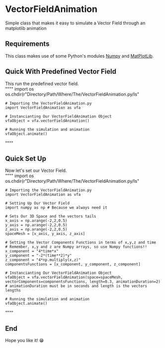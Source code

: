 # VectorFieldAnimation
Simple class that makes it easy to simulate a Vector Field through an matplotlib animation

## Requirements
This class makes use of some Python's modules [Numpy](https://numpy.org/) and [MatPlotLib](https://matplotlib.org/).

## Quick With Predefined Vector Field
This run the predefined vector field. \
""""
    import os
    os.chdir(r"Directory/Path/Where/The/VectorFieldAnimation.py/Is"

    # Importing the VectorFieldAnimation.py
    import VectorFieldAnimation as vfa

    # Instancianting Our VectorFieldAnimation Object
    vfaObject = vfa.vectorFieldAnimation()

    # Running the simulation and animation
    vfaObject.animate()
""""

## Quick Set Up
Now let's set our Vector Field. \
""""
    import os
    os.chdir(r"Directory/Path/Where/The/VectorFieldAnimation.py/Is"

    # Importing the VectorFieldAnimation.py
    import VectorFieldAnimation as vfa

    # Setting Up Our Vector Field
    import numpy as np # Because we always need it

    # Sets Our 3D Space and the vectors tails
    x_axis = np.arange(-2,2,0.5)
    y_axis = np.arange(-2,2,0.5)
    z_axis = np.arange(-2,2,0.5)
    spaceMesh = [x_axis, y_axis, z_axis]

    # Setting the Vector Components Functions in terms of x,y,z and time
    # Remember, x,y and z are Numpy arrays, so use Numpy functions!!
    x_component = "4*time*x"
    y_component = "-2*(time**2)*y"
    z_component = "4*np.multiply(x,z)"
    componentsFunctions = [x_component, y_component, z_component]

    # Instancianting Our VectorFieldAnimation Object
    vfaObject = vfa.vectorFieldAnimation(space=spaceMesh, vectorComponents=componentsFunctions, length=0.3, animationDuration=2)
    # animationDuration must be in seconds and length is the vectors lengths

    # Running the simulation and animation
    vfaObject.animate()
""""

## End
Hope you like it! :grin: